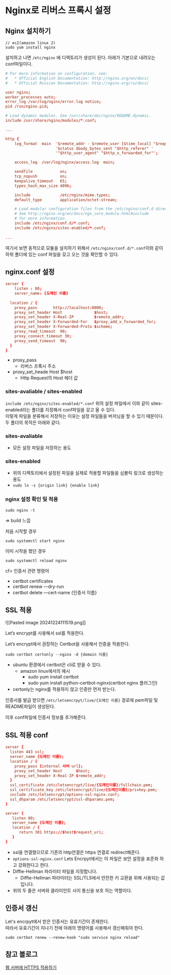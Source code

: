 # Nginx로 리버스 프록시 설정

## Nginx 설치하기
```shell
// ec2(amazon linux 2)
sudo yum install nginx
```
설치하고 나면 `/etc/nginx` 에 디렉토리가 생성이 된다. 아래가 기본으로 내려오는 conf파일이다.
```conf
# For more information on configuration, see:
#   * Official English Documentation: http://nginx.org/en/docs/
#   * Official Russian Documentation: http://nginx.org/ru/docs/

user nginx;
worker_processes auto;
error_log /var/log/nginx/error.log notice;
pid /run/nginx.pid;

# Load dynamic modules. See /usr/share/doc/nginx/README.dynamic.
include /usr/share/nginx/modules/*.conf;

...

http {
    log_format  main  '$remote_addr - $remote_user [$time_local] "$request" '
                      '$status $body_bytes_sent "$http_referer" '
                      '"$http_user_agent" "$http_x_forwarded_for"';

    access_log  /var/log/nginx/access.log  main;

    sendfile            on;
    tcp_nopush          on;
    keepalive_timeout   65;
    types_hash_max_size 4096;

    include             /etc/nginx/mime.types;
    default_type        application/octet-stream;

    # Load modular configuration files from the /etc/nginx/conf.d directory.
    # See http://nginx.org/en/docs/ngx_core_module.html#include
    # for more information.
    include /etc/nginx/conf.d/*.conf;
    include /etc/nginx/sites-enabled/*.conf;
    
...

```

여기서 보면 동적으로 모듈을 설치하기 위해서 `/etc/nginx/conf.d/*.conf`이와 같이 하위 폴더에 있는 conf 파일을 갖고 오는 것을 확인할 수 있다.
## nginx.conf 설정
```conf
server {
	listen : 80;
	server_name: {도메인 이름}
	
  location / {
    proxy_pass       http://localhost:8000;
    proxy_set_header Host              $host;
    proxy_set_header X-Real-IP         $remote_addr;
    proxy_set_header X-Forwarded-For   $proxy_add_x_forwarded_for;
    proxy_set_header X-Forwarded-Proto $scheme;
    proxy_read_timeout  90;
    proxy_connect_timeout 30;
    proxy_send_timeout  90;
  }
}
```

- proxy_pass
    - 리버스 프록시 주소
- proxy_set_heade Host $host
    - Http Request의 Host 헤더 값

### sites-avaliable / sites-enabled
`include /etc/nginx/sites-enabled/*.conf`   위의 설정 파일에서 이와 같이 sites-enabled라는 폴더를 지정해서 conf파일을 갖고 올 수 있다.    
이렇게 파일을 분류해서 저장하는 이유는 설정 파일들을 버저닝을 할 수 있기 때문이다.   
두 폴더의 목적은 아래와 같다. 

### sites-avaliable
- 모든 설정 파일을 저장하는 용도
### sites-enabled

- 위의 디렉토리에서 설정된 파일을 실제로 적용할 파일들을 심볼릭 링크로 생성하는 용도
- `sudo ln -s {origin link} {enable link}`




### nginx 설정 확인 및 적용

`sudo nginx -t`

⇒ build 느낌

처음 시작할 경우

`sudo systemctl start nginx`

이미 시작을 했던 경우

`sudo systemctl reload nginx`

cf> 인증서 관련 명령어
- certbot certificates
- certbot renew —dry-run
- certbot delete —cert-name {인증서 이름}

## SSL 적용

![[Pasted image 20241224111519.png]]

Let’s encrypt를 사용해서 ssl를 적용한다.

Let’s encrypt에서 권장하는 Certbot을 사용해서 인증을 적용한다.

`sudo certbot certonly --nginx -d {domain 이름}`

- ubuntu 환경에서 certbot은 cli로 받을 수 있다.
    - amazon linux에서의 예시
        - sudo yum install certbot
        - sudo yum install python-certbot-nginx(certbot nginx 플러그인)
- certonly는 nginx를 적용하지 않고 인증만 먼저 받는다.

인증서를 발급 받으면 `/etc/letsencrpyt/live/{도메인 이름}` 경로에 pem파일 및 README파일이 생성된다.

이후 conf파일에 인증서 정보를 추가해준다.
## SSL 적용 conf
```conf
server {
  listen 443 ssl;
  server_name {도메인 이름};
  location / {
    proxy_pass {internal 서버 url};
    proxy_set_header Host      $host;
    proxy_set_header X-Real-IP $remote_addr;
  }
  ssl_certificate /etc/letsencrypt/live/{도메인이름}/fullchain.pem;
  ssl_certificate_key /etc/letsencrypt/live/{도메인이름}/privkey.pem;
  include /etc/letsencrypt/options-ssl-nginx.conf;
  ssl_dhparam /etc/letsencrypt/ssl-dhparams.pem;
}

server {
   listen 80;
   server_name {도메인 이름};
   location / {
      return 301 https://$host$request_uri;
   }
}
```

- ssl을 연결했으므로 기존의 http연결은 https 연결로 redirect해준다.
- `options-ssl-nginx.conf` Lets Encrpyt에서는 이 파일은 보안 설정을 표준화 하고 강화한다고 한다.
- Diffie-Hellman 파라미터 파일을 지정합니다.    
	- Diffie-Hellman 파라미터는 SSL/TLS에서 안전한 키 교환을 위해 사용되는 값입니다.
- 위의 두 줄은 서버와 클라이언트 사이 통신을 보호 하는 역할이다.

## 인증서 갱신
Let's encrpyt에서 받은 인증서는 유효기간이 존재한다.   
따라서 유효기간이 지나기 전에 아래의 명령어를 사용해서 갱신해줘야 한다.
```shell
sudo certbot renew --renew-hook "sudo service nginx reload"
```

## 참고 블로그
[웹 서버에 HTTPS 적용하기](https://velog.io/@100journey/%EC%9B%B9%EC%84%9C%EB%B2%84%EC%97%90-HTTPS-%EC%A0%81%EC%9A%A9%ED%95%98%EA%B8%B0-Lets-Encrypt-Nginx-AWS-EC2)